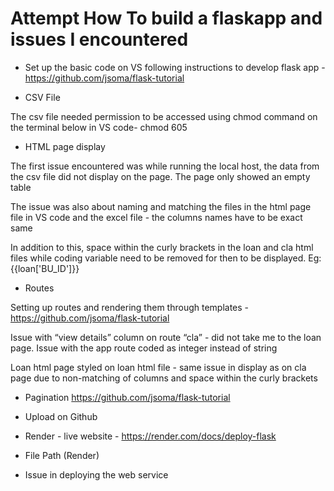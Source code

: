 # Attempt How To build a flaskapp and issues I encountered

- Set up the basic code on VS following instructions to develop flask app - https://github.com/jsoma/flask-tutorial

- CSV File

The csv file needed permission to be accessed using chmod command on the terminal below in VS code- chmod 605

- HTML page display

The first issue encountered was while running the local host, the data from the csv file did not display on the page. The page only showed an empty table

The issue was also about naming and matching the files in the html page file in VS code and the excel file - the columns names have to be exact same

In addition to this, space within the curly brackets in the loan and cla html files while coding variable need to be removed for then to be displayed. Eg: <td>{{loan['BU_ID']}}</td>

- Routes

Setting up routes and rendering them through templates - https://github.com/jsoma/flask-tutorial

Issue with “view details” column on route “cla” - did not take me to the loan page. Issue with the app route coded as integer instead of string 

Loan html page styled on loan html file - same issue in display as on cla page due to non-matching of columns and space within the curly brackets

- Pagination https://github.com/jsoma/flask-tutorial

- Upload on Github

- Render - live website - https://render.com/docs/deploy-flask

- File Path (Render)

- Issue in deploying the web service






